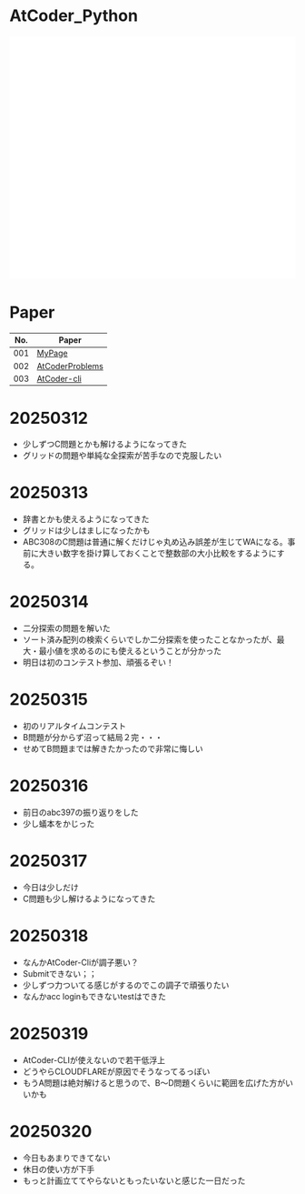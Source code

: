 # AtCoder_Python
![comp](logo_wh.svg)

# Paper
|No.|Paper|
|---|---|
|001|[MyPage](https://atcoder.jp/users/InuDog9520)|
|002|[AtCoderProblems](https://kenkoooo.com/atcoder/#/table/InuDog9520)|
|003|[AtCoder-cli](https://github.com/Tatamo/atcoder-cli)|

# 20250312
- 少しずつC問題とかも解けるようになってきた
- グリッドの問題や単純な全探索が苦手なので克服したい

# 20250313
- 辞書とかも使えるようになってきた
- グリッドは少しはましになったかも
- ABC308のC問題は普通に解くだけじゃ丸め込み誤差が生じてWAになる。事前に大きい数字を掛け算しておくことで整数部の大小比較をするようにする。

# 20250314
- 二分探索の問題を解いた
- ソート済み配列の検索くらいでしか二分探索を使ったことなかったが、最大・最小値を求めるのにも使えるということが分かった
- 明日は初のコンテスト参加、頑張るぞい！

# 20250315
- 初のリアルタイムコンテスト
- B問題が分からず沼って結局２完・・・
- せめてB問題までは解きたかったので非常に悔しい

# 20250316
- 前日のabc397の振り返りをした
- 少し蟻本をかじった

# 20250317
- 今日は少しだけ
- C問題も少し解けるようになってきた

# 20250318
- なんかAtCoder-Cliが調子悪い？
- Submitできない；；
- 少しずつ力ついてる感じがするのでこの調子で頑張りたい
- なんかacc loginもできないtestはできた

# 20250319
- AtCoder-CLIが使えないので若干低浮上
- どうやらCLOUDFLAREが原因でそうなってるっぽい
- もうA問題は絶対解けると思うので、B～D問題くらいに範囲を広げた方がいいかも

# 20250320
- 今日もあまりできてない
- 休日の使い方が下手
- もっと計画立ててやらないともったいないと感じた一日だった